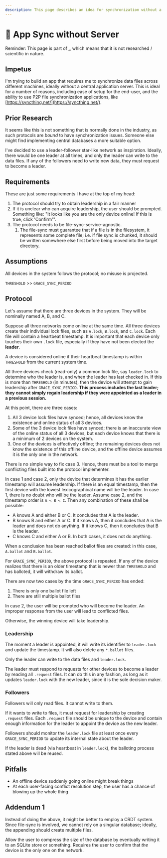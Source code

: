 ```yaml
---
description: This page describes an idea for synchronization without a server.
---
```


# 🔀 App Sync without Server

Reminder: This page is part of [.](./ "mention"), which means that it is not researched / scientific in nature.

## Impetus

I'm trying to build an app that requires me to synchronize data files across different machines, ideally without a central application server. This is ideal for a number of reasons, including ease of setup for the end-user, and the ability to use P2P file synchronization applications, like [https://syncthing.net/](https://syncthing.net/).

## Prior Research

It seems like this is not something that is normally done in the industry, as such protocols are _bound_ to have synchronization issues. Someone else might find implementing central databases a more suitable option.

I've decided to use a leader-follower star-like network as inspiration. Ideally, there would be one leader at all times, and only the leader can write to the data files. If any of the followers need to write new data, they must request to become a leader.

## Requirements

These are just some requirements I have at the top of my head:

1. The protocol should try to obtain leadership in a fair manner
2. If it is unclear who can acquire leadership, the user should be prompted. Something like: "It looks like you are the only device online! If this is true, click 'Confirm'".
3. The protocol needs to be file-sync-service-agnostic.
   1. The file-sync must guarantee that if a file is in the filesystem, it represents some complete file; i.e. if file sync is chunked, it should be written somewhere else first before being moved into the target directory.

## Assumptions

All devices in the system follows the protocol; no misuse is projected.

`THRESHOLD` >> `GRACE_SYNC_PERIOD`

## Protocol

Let's assume that there are three devices in the system. They will be nominally named A, B, and C.

Suppose all three networks come online at the same time. All three devices create their individual lock files, such as `A.lock`, `B.lock`, and `C.lock`. Each file will contain a heartbeat timestamp. It is important that each device only touches their own `.lock` file, especially if they have not been elected the **leader**.

A device is considered online if their heartbeat timestamp is within `THRESHOLD` from the current system time.

All three devices check (read-only) a common lock file, say `leader.lock` to determine who the leader is, and when the leader has last checked in. If this is more than `THRESHOLD` (in minutes), then the device will attempt to gain leadership after `GRACE_SYNC_PERIOD`. **This process includes the last leader; they cannot simply regain leadership if they were appointed as a leader in a previous session.**

At this point, there are three cases:

1. All 3 device lock files have synced; hence, all devices know the existence and online status of all 3 devices.
2. Some of the 3 device lock files have synced; there is an inaccurate view of the online status of all 3 devices, but each device knows that there is a minimum of 2 devices on the system.
3. One of the devices is effectively offline; the remaining devices does not know the existence of this offline device, and the offline device assumes it is the only one in the network.

There is no simple way to fix case 3. Hence, there must be a tool to merge conflicting files built into the protocol implementer.

In case 1 and case 2, only the device that determines it has the earlier timestamp will assume leadership. If there is an equal timestamp, then the first device with the lowest lexicographical name will be the leader. In case 1, there is no doubt who will be the leader. Assume case 2, and the timestamp order is `A < B < C`. Then any combination of these shall be possible:

* A knows A and either B or C. It concludes that A is the leader.
* B knows B and either A or C. If it knows A, then it concludes that A is the leader and does not do anything. If it knows C, then it concludes that B is the leader.
* C knows C and either A or B. In both cases, it does not do anything.

When a conclusion has been reached ballot files are created: in this case, `A.ballot` and `B.ballot`.

For `GRACE_SYNC_PERIOD`, the above protocol is repeated. If any of the device realizes that there is an older timestamp that is newer than `THRESHOLD` and has balloted, it will withdraw its ballot.

There are now two cases by the time `GRACE_SYNC_PERIOD` has ended:

1. There is only one ballot file left
2. There are still multiple ballot files

In case 2, the user will be prompted who will become the leader. An improper response from the user will lead to conflicted files.

Otherwise, the winning device will take leadership.

### Leadership

The moment a leader is appointed, it will write its identifier to `leader.lock` and update the timestamp. It will also delete any `*.ballot` files.

Only the leader can write to the data files and `leader.lock`.&#x20;

The leader must respond to requests for other devices to become a leader by reading all `.request` files. It can do this in any fashion, as long as it updates `leader.lock` with the new leader, since it is the sole decision maker.

### Followers

Followers will only read files. It cannot write to them.

If it wants to write to files, it must request for leadership by creating `.request` files. Each `.request` file should be unique to the device and contain enough information for the leader to appoint the device as the new leader.

Followers should monitor the `leader.lock` file at least once every `GRACE_SYNC_PERIOD` to update its internal state about the leader.

If the leader is dead (via heartbeat in `leader.lock`), the balloting process stated above will be reused.

## Pitfalls

* An offline device suddenly going online might break things
* At each user-facing conflict resolution step, the user has a chance of blowing up the whole thing

## Addendum 1

Instead of doing the above, it might be better to employ a CRDT system. Since file-sync is involved, we cannot rely on a singular database; ideally, the appending should create multiple files.

Allow the user to compress the size of the database by eventually writing it to an SQLite store or something. Requires the user to confirm that _the_ device is the only one on the network.

